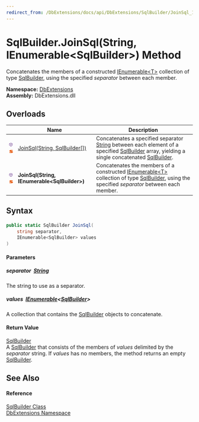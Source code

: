 ```yaml
---
redirect_from: /DbExtensions/docs/api/DbExtensions/SqlBuilder/JoinSql_1.html
---
```


SqlBuilder.JoinSql(String, IEnumerable&lt;SqlBuilder>) Method
=============================================================
Concatenates the members of a constructed [IEnumerable&lt;T>][1] collection of type [SqlBuilder][2], using the specified *separator* between each member.
  
**Namespace:** [DbExtensions][3]  
**Assembly:** DbExtensions.dll

Overloads
---------

|                                  | Name                                            | Description                                                                                                                                               |
| -------------------------------- | ----------------------------------------------- | --------------------------------------------------------------------------------------------------------------------------------------------------------- |
| ![Public method]![Static member] | [JoinSql(String, SqlBuilder[])][4]              | Concatenates a specified separator [String][5] between each element of a specified [SqlBuilder][2] array, yielding a single concatenated [SqlBuilder][2]. |
| ![Public method]![Static member] | **JoinSql(String, IEnumerable&lt;SqlBuilder>)** | Concatenates the members of a constructed [IEnumerable&lt;T>][1] collection of type [SqlBuilder][2], using the specified *separator* between each member. |


Syntax
------

```csharp
public static SqlBuilder JoinSql(
	string separator,
	IEnumerable<SqlBuilder> values
)
```

#### Parameters

##### *separator*  [String][5]
The string to use as a separator.

##### *values*  [IEnumerable][1]&lt;[SqlBuilder][2]>
A collection that contains the [SqlBuilder][2] objects to concatenate.

#### Return Value
[SqlBuilder][2]  
 A [SqlBuilder][2] that consists of the members of *values* delimited by the *separator* string. If *values* has no members, the method returns an empty [SqlBuilder][2].

See Also
--------

#### Reference
[SqlBuilder Class][2]  
[DbExtensions Namespace][3]  

[1]: https://learn.microsoft.com/dotnet/api/system.collections.generic.ienumerable-1
[2]: README.md
[3]: ../README.md
[4]: JoinSql.md
[5]: https://learn.microsoft.com/dotnet/api/system.string
[Public method]: ../../icons/pubmethod.svg "Public method"
[Static member]: ../../icons/Static.gif "Static member"